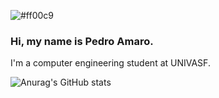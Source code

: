 
![#ff00c9](https://placehold.co/1000000x2/ff00c9/ff00c9.png)
### Hi, my name is Pedro Amaro.
I'm a computer engineering student at UNIVASF.

![Anurag's GitHub stats](https://github-readme-stats.vercel.app/api?username=amaropedro&theme=synthwave&hide=issues,prs)

